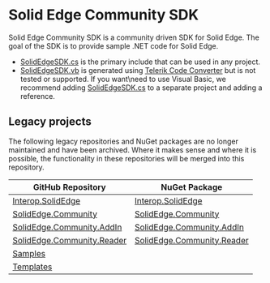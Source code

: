 # Solid Edge Community SDK
Solid Edge Community SDK is a community driven SDK for Solid Edge. The goal of the SDK is to provide sample .NET code for Solid Edge.

* [SolidEdgeSDK.cs](https://github.com/SolidEdgeCommunity/SDK/blob/master/src/SolidEdgeSDK.cs) is the primary include that can be used in any project.
* [SolidEdgeSDK.vb](https://github.com/SolidEdgeCommunity/SDK/blob/master/src/SolidEdgeSDK.vb) is generated using [Telerik Code Converter](https://converter.telerik.com) but is not tested or supported. If you want\need to use Visual Basic, we recommend adding [SolidEdgeSDK.cs](https://github.com/SolidEdgeCommunity/SDK/blob/master/src/SolidEdgeSDK.cs) to a separate project and adding a reference.

## Legacy projects
The following legacy repositories and NuGet packages are no longer maintained and have been archived. Where it makes sense and where it is possible, the functionality in these repositories will be merged into this repository.

| GitHub Repository  | NuGet Package |
| ------------- | ------------- |
| [Interop.SolidEdge](https://github.com/SolidEdgeCommunity/Interop.SolidEdge) | [Interop.SolidEdge](https://www.nuget.org/packages/Interop.SolidEdge)  |
| [SolidEdge.Community](https://github.com/SolidEdgeCommunity/SolidEdge.Community) | [SolidEdge.Community](https://www.nuget.org/packages/SolidEdge.Community) |
| [SolidEdge.Community.AddIn](https://github.com/SolidEdgeCommunity/SolidEdge.Community.AddIn) | [SolidEdge.Community.AddIn](https://www.nuget.org/packages/SolidEdge.Community.AddIn) |
| [SolidEdge.Community.Reader](https://github.com/SolidEdgeCommunity/SolidEdge.Community.Reader) | [SolidEdge.Community.Reader](https://www.nuget.org/packages/SolidEdge.Community.Reader) |
| [Samples](https://github.com/SolidEdgeCommunity/Samples) | |
| [Templates](https://github.com/SolidEdgeCommunity/Templates) | |
